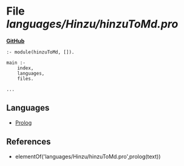 # File _languages/Hinzu/hinzuToMd.pro_
**[GitHub](https://github.com/softlang/yas/blob/master/languages/Hinzu/hinzuToMd.pro)**
```
:- module(hinzuToMd, []).

main :-
    index,
    languages,
    files.

...
```

## Languages
* [Prolog](../languages/Prolog.md)

## References
* elementOf('languages/Hinzu/hinzuToMd.pro',prolog(text))
